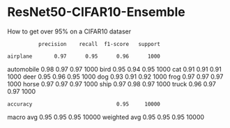 # ResNet50-CIFAR10-Ensemble
How to get over 95% on a CIFAR10 dataser

              precision    recall  f1-score   support

    airplane       0.97      0.95      0.96      1000
  automobile       0.98      0.97      0.97      1000
        bird       0.95      0.94      0.95      1000
         cat       0.91      0.91      0.91      1000
        deer       0.95      0.96      0.95      1000
         dog       0.93      0.91      0.92      1000
        frog       0.97      0.97      0.97      1000
       horse       0.97      0.97      0.97      1000
        ship       0.97      0.98      0.97      1000
       truck       0.96      0.97      0.97      1000

    accuracy                           0.95     10000
   macro avg       0.95      0.95      0.95     10000
weighted avg       0.95      0.95      0.95     10000

